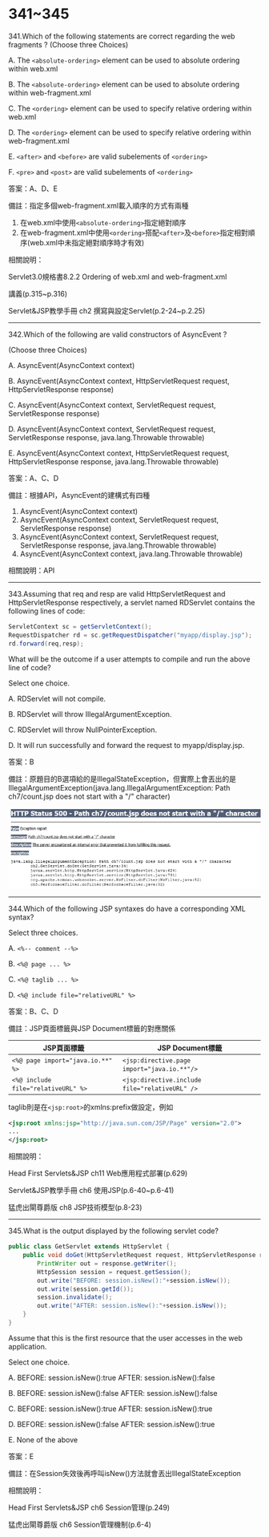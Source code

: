 341~345
========================

341.Which of the following statements are correct regarding the web fragments ? (Choose three Choices)

A. The `<absolute-ordering>` element can be used to absolute ordering within web.xml

B. The `<absolute-ordering>` element can be used to absolute ordering within web-fragment.xml

C. The `<ordering>` element can be used to specify relative ordering within web.xml

D. The `<ordering>` element can be used to specify relative ordering within web-fragment.xml

E. `<after>` and `<before>` are valid subelements of `<ordering>`

F. `<pre>` and `<post>` are valid subelements of `<ordering>`

<!--sec data-title="解析" data-id="section341_2" data-collapse=true ces-->
答案：A、D、E

備註：指定多個web-fragment.xml載入順序的方式有兩種

1. 在web.xml中使用`<absolute-ordering>`指定絕對順序
2. 在web-fragment.xml中使用`<ordering>`搭配`<after>`及`<before>`指定相對順序(web.xml中未指定絕對順序時才有效)

相關說明：

Servlet3.0規格書8.2.2 Ordering of web.xml and web-fragment.xml

講義(p.315~p.316)

Servlet&JSP教學手冊 ch2 撰寫與設定Servlet(p.2-24~p.2.25)
<!--endsec-->


---
342.Which of the following are valid constructors of AsyncEvent ? 

(Choose three Choices) 

A. AsyncEvent(AsyncContext context)

B. AsyncEvent(AsyncContext context, HttpServletRequest request, HttpServletResponse response)

C. AsyncEvent(AsyncContext context, ServletRequest request, ServletResponse response)

D. AsyncEvent(AsyncContext context, ServletRequest request, ServletResponse response, java.lang.Throwable throwable)

E. AsyncEvent(AsyncContext context, HttpServletRequest request, HttpServletResponse response, java.lang.Throwable throwable)

<!--sec data-title="解析" data-id="section342_2" data-collapse=true ces-->
答案：A、C、D

備註：根據API，AsyncEvent的建構式有四種

1. AsyncEvent(AsyncContext context) 
2. AsyncEvent(AsyncContext context, ServletRequest request, ServletResponse response) 
3. AsyncEvent(AsyncContext context, ServletRequest request, ServletResponse response, java.lang.Throwable throwable) 
4. AsyncEvent(AsyncContext context, java.lang.Throwable throwable) 

相關說明：API
<!--endsec-->

---
343.Assuming that req and resp are valid HttpServletRequest and HttpServletResponse respectively, a servlet named RDServlet contains the following lines of code: 

```java
ServletContext sc = getServletContext(); 
RequestDispatcher rd = sc.getRequestDispatcher("myapp/display.jsp"); 
rd.forward(req,resp); 
```

What will be the outcome if a user attempts to compile and run the above line of code? 

Select one choice.

A. RDServlet will not compile.

B. RDServlet will throw IllegalArgumentException.

C. RDServlet will throw NullPointerException.

D. It will run successfully and forward the request to myapp/display.jsp.

<!--sec data-title="解析" data-id="section343_2" data-collapse=true ces-->
答案：B

備註：原題目的B選項給的是IllegalStateException，但實際上會丟出的是IllegalArgumentException(java.lang.IllegalArgumentException: Path ch7/count.jsp does not start with a "/" character)

![1507729699560](/media/20744.jpeg)
<!--endsec-->

---
344.Which of the following JSP syntaxes do have a corresponding XML syntax? 

Select three choices.

A. `<%-- comment --%>`

B. `<%@ page ... %>`

C. `<%@ taglib ... %>`

D. `<%@ include file="relativeURL" %>`

<!--sec data-title="解析" data-id="section344_2" data-collapse=true ces-->
答案：B、C、D

備註：JSP頁面標籤與JSP Document標籤的對應關係

| JSP頁面標籤 |  JSP Document標籤 |
| ----- | ----- |
|`<%@ page import="java.io.**" %>`|`<jsp:directive.page import="java.io.**"/>`|
|`<%@ include file="relativeURL" %>`|`<jsp:directive.include file="relativeURL" />`|

taglib則是在`<jsp:root>`的xmlns:prefix做設定，例如

```xml
<jsp:root xmlns:jsp="http://java.sun.com/JSP/Page" version="2.0">
...
</jsp:root>
```

相關說明：

Head First Servlets&JSP ch11 Web應用程式部署(p.629)

Servlet&JSP教學手冊 ch6 使用JSP(p.6-40~p.6-41)

猛虎出閘尊爵版 ch8 JSP技術模型(p.8-23)
<!--endsec-->

---
345.What is the output displayed by the following servlet code? 

```java
public class GetServlet extends HttpServlet { 
	public void doGet(HttpServletRequest request, HttpServletResponse response) throws ServletException, IOException { 
		PrintWriter out = response.getWriter(); 
		HttpSession session = request.getSession(); 
		out.write("BEFORE: session.isNew():"+session.isNew()); 
		out.write(session.getId()); 
		session.invalidate(); 
		out.write("AFTER: session.isNew():"+session.isNew()); 
	} 
}
```

Assume that this is the first resource that the user accesses in the web application. 

Select one choice.

A. BEFORE: session.isNew():true AFTER: session.isNew():false

B. BEFORE: session.isNew():false AFTER: session.isNew():false

C. BEFORE: session.isNew():true AFTER: session.isNew():true

D. BEFORE: session.isNew():false AFTER: session.isNew():true

E. None of the above

<!--sec data-title="解析" data-id="section345_2" data-collapse=true ces-->
答案：E

備註：在Session失效後再呼叫isNew()方法就會丟出IllegalStateException

相關說明：

Head First Servlets&JSP ch6 Session管理(p.249)

猛虎出閘尊爵版 ch6 Session管理機制(p.6-4)
<!--endsec-->